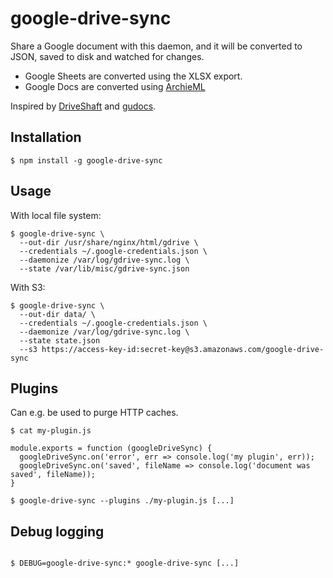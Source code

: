 # google-drive-sync

Share a Google document with this daemon, and it will be converted to JSON, saved to disk and watched for changes.

* Google Sheets are converted using the XLSX export.
* Google Docs are converted using [ArchieML](http://archieml.org)

Inspired by [DriveShaft](http://newsdev.github.io/driveshaft/) and [gudocs](https://github.com/guardian/gudocs).

## Installation

```
$ npm install -g google-drive-sync
```

## Usage

With local file system:

```
$ google-drive-sync \
  --out-dir /usr/share/nginx/html/gdrive \
  --credentials ~/.google-credentials.json \
  --daemonize /var/log/gdrive-sync.log \
  --state /var/lib/misc/gdrive-sync.json
```

With S3:

```
$ google-drive-sync \
  --out-dir data/ \
  --credentials ~/.google-credentials.json \
  --daemonize /var/log/gdrive-sync.log \
  --state state.json
  --s3 https://access-key-id:secret-key@s3.amazonaws.com/google-drive-sync
```

## Plugins

Can e.g. be used to purge HTTP caches.

```
$ cat my-plugin.js

module.exports = function (googleDriveSync) {
  googleDriveSync.on('error', err => console.log('my plugin', err));
  googleDriveSync.on('saved', fileName => console.log('document was saved', fileName));
}

$ google-drive-sync --plugins ./my-plugin.js [...]
```

## Debug logging

```

$ DEBUG=google-drive-sync:* google-drive-sync [...]
```